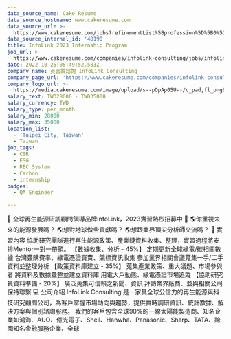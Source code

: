 ```yaml
---
data_source_name: Cake Resume
data_source_hostname: www.cakeresume.com
data_source_url: >-
  https://www.cakeresume.com/jobs?refinementList%5Bprofession%5D%5B0%5D=engineering_qa-engineer&refinementList%5Bsalary_type%5D=per_month&refinementList%5Bsalary_currency%5D=TWD&range%5Bsalary_range%5D%5Bmax%5D=600000
data_source_internal_id: '48190'
title: InfoLink 2023 Internship Program
job_url: >-
  https://www.cakeresume.com/companies/infolink-consulting/jobs/infolink-2023-internship-program
date: 2022-10-25T05:49:52.583Z
company_name: 英富霖諮詢 InfoLink Consulting
company_page_url: 'https://www.cakeresume.com/companies/infolink-consulting'
company_logo_url: >-
  https://media.cakeresume.com/image/upload/s--pOpAp05U--/c_pad,fl_png8,h_200,w_200/v1665471014/ylsycpzqeswena7clqub.png
salary_text: TWD28000 - TWD35000
salary_currency: TWD
salary_type: per_month
salary_min: 28000
salary_max: 35000
location_list:
  - 'Taipei City, Taiwan'
  - Taiwan
job_tags:
  - CSR
  - ESG
  - REC System
  - Carbon
  - internship
badges:
  - QA Engineer

---
```


📢 全球再生能源研調顧問領導品牌InfoLink，2023實習熱烈招募中 📢 🌎你重視未來的能源發展嗎？ 🌎想對地球做些貢獻嗎？ 🌎想跟業界頂尖分析師交流嗎？ 💼 實習內容 協助研究團隊進行再生能源政策、產業鏈資料收集、整理，實習過程將安排Mentor一對一帶領。 【數據收集、分析 - 45%】 定期更新全球綠電/碳相關數據 台灣躉購費率、綠電憑證買賣、競標資訊收集 參加業界相關會議蒐集一手/二手資料並整理分析 【政策資料庫建立 - 35%】 蒐集產業政策、重大議題、市場參與者 將資料及數據彙整並建立資料庫 用電大戶動態、綠電憑證市場追蹤 【協助研究員資料準備 - 20%】 廣泛蒐集可信賴之新聞、資訊 拜訪業界廠商、並與相關公司保持聯繫 💻 公司介紹 InfoLink Consulting 是一家具全球公信力的再生能源與科技研究顧問公司，為客戶掌握市場助向與趨勢，提供實時調研資訊、統計數據、解決方案與個別諮詢服務。 我們的客戶包含全球90%的一線太陽能製造商、知名企業如鴻海、AUO、億光電子、Shell、Hanwha、Panasonic、Sharp、TATA、跨國知名金融服務企業、全球